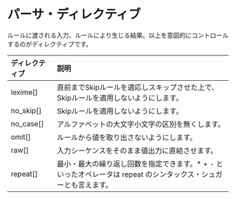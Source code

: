 # パーサ・ディレクティブ

ルールに渡される入力、ルールにより生じる結果。以上を意図的にコントロールするのがディレクティブです。

| ディレクティブ | 説明 |
|:--|:--|
| lexime[] | 直前までSkipルールを適応しスキップさせた上で、Skipルールを適用しないようにします。 |
| no_skip[] | Skipルールを適用しないようにします。|
| no_case[] | アルファベットの大文字小文字の区別を無くします。|
| omit[] | ルールから値を取り出さないようにします。|
| raw[] | 入力シーケンスをそのまま値出力に直結させます。|
| repeat[] | 最小・最大の繰り返し回数を指定できます。* + - といったオペレータは repeat のシンタックス・シュガーとも言えます。|
